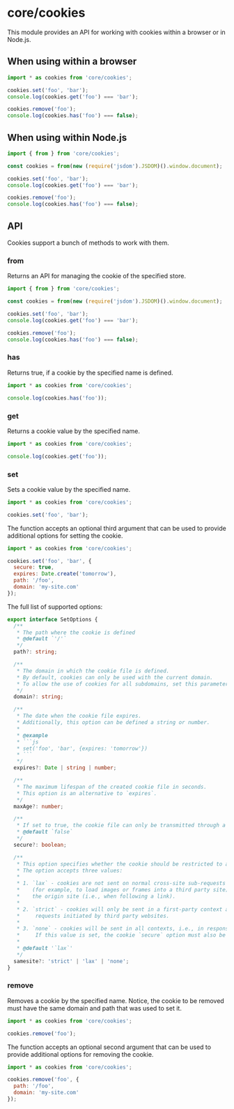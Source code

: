 # core/cookies

This module provides an API for working with cookies within a browser or in Node.js.

## When using within a browser

```js
import * as cookies from 'core/cookies';

cookies.set('foo', 'bar');
console.log(cookies.get('foo') === 'bar');

cookies.remove('foo');
console.log(cookies.has('foo') === false);
```

## When using within Node.js

```js
import { from } from 'core/cookies';

const cookies = from(new (require('jsdom').JSDOM)().window.document);

cookies.set('foo', 'bar');
console.log(cookies.get('foo') === 'bar');

cookies.remove('foo');
console.log(cookies.has('foo') === false);
```

## API

Cookies support a bunch of methods to work with them.

### from

Returns an API for managing the cookie of the specified store.

```js
import { from } from 'core/cookies';

const cookies = from(new (require('jsdom').JSDOM)().window.document);

cookies.set('foo', 'bar');
console.log(cookies.get('foo') === 'bar');

cookies.remove('foo');
console.log(cookies.has('foo') === false);
```

### has

Returns true, if a cookie by the specified name is defined.

```js
import * as cookies from 'core/cookies';

console.log(cookies.has('foo'));
```

### get

Returns a cookie value by the specified name.

```js
import * as cookies from 'core/cookies';

console.log(cookies.get('foo'));
```

### set

Sets a cookie value by the specified name.

```js
import * as cookies from 'core/cookies';

cookies.set('foo', 'bar');
```

The function accepts an optional third argument that can be used to provide additional options for setting the cookie.

```js
import * as cookies from 'core/cookies';

cookies.set('foo', 'bar', {
  secure: true,
  expires: Date.create('tomorrow'),
  path: '/foo',
  domain: 'my-site.com'
});
```

The full list of supported options:

````typescript
export interface SetOptions {
  /**
   * The path where the cookie is defined
   * @default `'/'`
   */
  path?: string;

  /**
   * The domain in which the cookie file is defined.
   * By default, cookies can only be used with the current domain.
   * To allow the use of cookies for all subdomains, set this parameter to the value of the root domain.
   */
  domain?: string;

  /**
   * The date when the cookie file expires.
   * Additionally, this option can be defined a string or number.
   *
   * @example
   * ```js
   * set('foo', 'bar', {expires: 'tomorrow'})
   * ```
   */
  expires?: Date | string | number;

  /**
   * The maximum lifespan of the created cookie file in seconds.
   * This option is an alternative to `expires`.
   */
  maxAge?: number;

  /**
   * If set to true, the cookie file can only be transmitted through a secure HTTPS connection.
   * @default `false`
   */
  secure?: boolean;

  /**
   * This option specifies whether the cookie should be restricted to a first-party/same-site context.
   * The option accepts three values:
   *
   * 1. `lax` - cookies are not sent on normal cross-site sub-requests
   *    (for example, to load images or frames into a third party site), but are sent when a user is navigating to
   *    the origin site (i.e., when following a link).
   *
   * 2. `strict` - cookies will only be sent in a first-party context and not be sent along with
   *     requests initiated by third party websites.
   *
   * 3. `none` - cookies will be sent in all contexts, i.e., in responses to both first-party and cross-origin requests.
   *     If this value is set, the cookie `secure` option must also be set (or the cookie will be blocked).
   *
   * @default '`lax`'
   */
  samesite?: 'strict' | 'lax' | 'none';
}
````

### remove

Removes a cookie by the specified name.
Notice, the cookie to be removed must have the same domain and path that was used to set it.

```js
import * as cookies from 'core/cookies';

cookies.remove('foo');
```

The function accepts an optional second argument that can be used to provide additional options for removing the cookie.

```js
import * as cookies from 'core/cookies';

cookies.remove('foo', {
  path: '/foo',
  domain: 'my-site.com'
});
```
